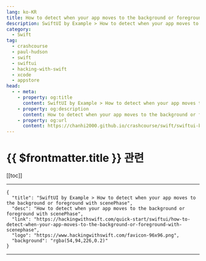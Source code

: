 ```yaml
---
lang: ko-KR
title: How to detect when your app moves to the background or foreground with scenePhase
description: SwiftUI by Example > How to detect when your app moves to the background or foreground with scenePhase
category:
  - Swift
tag: 
  - crashcourse
  - paul-hudson
  - swift
  - swiftui
  - hacking-with-swift
  - xcode
  - appstore
head:
  - - meta:
    - property: og:title
      content: SwiftUI by Example > How to detect when your app moves to the background or foreground with scenePhase
    - property: og:description
      content: How to detect when your app moves to the background or foreground with scenePhase
    - property: og:url
      content: https://chanhi2000.github.io/crashcourse/swift/swiftui-by-example/07-responding-to-events/how-to-detect-when-your-app-moves-to-the-background-or-foreground-with-scenephase.html
---
```


# {{ $frontmatter.title }} 관련

[[toc]]

---

```component VPCard
{
  "title": "SwiftUI by Example > How to detect when your app moves to the background or foreground with scenePhase",
  "desc": "How to detect when your app moves to the background or foreground with scenePhase",
  "link": "https://hackingwithswift.com/quick-start/swiftui/how-to-detect-when-your-app-moves-to-the-background-or-foreground-with-scenephase",
  "logo": "https://www.hackingwithswift.com/favicon-96x96.png",
  "background": "rgba(54,94,226,0.2)"
}
```

---

<TagLinks />
